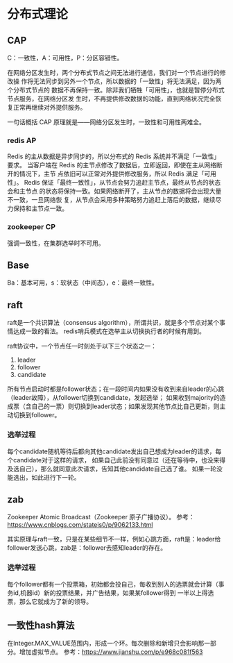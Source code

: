 # 分布式理论
## CAP
C：一致性，A：可用性，P：分区容错性。

在网络分区发生时，两个分布式节点之间无法进行通信，我们对一个节点进行的修改操
作将无法同步到另外一个节点，所以数据的「一致性」将无法满足，因为两个分布式节点的
数据不再保持一致。除非我们牺牲「可用性」，也就是暂停分布式节点服务，在网络分区发
生时，不再提供修改数据的功能，直到网络状况完全恢复正常再继续对外提供服务。

一句话概括 CAP 原理就是——网络分区发生时，一致性和可用性两难全。
### redis AP
Redis 的主从数据是异步同步的，所以分布式的 Redis 系统并不满足「一致性」要求。
当客户端在 Redis 的主节点修改了数据后，立即返回，即使在主从网络断开的情况下，主节
点依旧可以正常对外提供修改服务，所以 Redis 满足「可用性」。
Redis 保证「最终一致性」，从节点会努力追赶主节点，最终从节点的状态会和主节点
的状态将保持一致。如果网络断开了，主从节点的数据将会出现大量不一致，一旦网络恢
复，从节点会采用多种策略努力追赶上落后的数据，继续尽力保持和主节点一致。
### zookeeper CP
强调一致性，在集群选举时不可用。

## Base
Ba：基本可用，s：软状态（中间态），e：最终一致性。
## raft
raft是一个共识算法（consensus algorithm），所谓共识，就是多个节点对某个事情达成一致的看法。
redis哨兵模式在选举主从切换执行者的时候有用到。

raft协议中，一个节点任一时刻处于以下三个状态之一：
1. leader
2. follower
3. candidate

所有节点启动时都是follower状态；在一段时间内如果没有收到来自leader的心跳（leader故障），从follower切换到candidate，发起选举；
如果收到majority的造成票（含自己的一票）则切换到leader状态；如果发现其他节点比自己更新，则主动切换到follower。
### 选举过程
每个candidate随机等待后都向其他candidate发出自己想成为leader的请求，每个candidate对于这样的请求，
如果自己此前没有同意过（还在等待中，也没来得及选自己），那么就同意此次请求，告知其他candidate自己选了谁。
如果一轮没能选出，如此进行下一轮。
## zab
Zookeeper Atomic Broadcast（Zookeeper 原子广播协议）。
参考：https://www.cnblogs.com/stateis0/p/9062133.html

其实原理与raft一致，只是在某些细节不一样，例如心跳方面，raft是：leader给follower发送心跳，zab是：follower去感知leader的存在。
### 选举过程
每个follower都有一个投票箱，初始都会投自己，每收到别人的选票就会计算（事务id,机器id）新的投票结果，并广告结果，如果某follower得到
一半以上得选票，那么它就成为了新的领导。

## 一致性hash算法
在Integer.MAX_VALUE范围内，形成一个环。每次删除和新增只会影响那一部分。增加虚拟节点。
参考：https://www.jianshu.com/p/e968c081f563